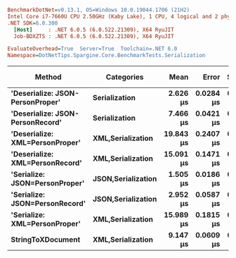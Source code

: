 ``` ini

BenchmarkDotNet=v0.13.1, OS=Windows 10.0.19044.1706 (21H2)
Intel Core i7-7660U CPU 2.50GHz (Kaby Lake), 1 CPU, 4 logical and 2 physical cores
.NET SDK=6.0.300
  [Host]     : .NET 6.0.5 (6.0.522.21309), X64 RyuJIT
  Job-BDXZTS : .NET 6.0.5 (6.0.522.21309), X64 RyuJIT

EvaluateOverhead=True  Server=True  Toolchain=.NET 6.0  
Namespace=DotNetTips.Spargine.Core.BenchmarkTests.Serialization  

```
|                           Method |         Categories |      Mean |     Error |    StdDev |    StdErr |       Min |        Q1 |    Median |        Q3 |       Max |      Op/s | CI99.9% Margin | Iterations | Kurtosis | MValue | Skewness | Rank | LogicalGroup | Baseline |  Gen 0 | Code Size |  Gen 1 | Allocated |
|--------------------------------- |------------------- |----------:|----------:|----------:|----------:|----------:|----------:|----------:|----------:|----------:|----------:|---------------:|-----------:|---------:|-------:|---------:|-----:|------------- |--------- |-------:|----------:|-------:|----------:|
| **&#39;Deserialize: JSON-PersonProper&#39;** |      **Serialization** |  **2.626 μs** | **0.0284 μs** | **0.0266 μs** | **0.0069 μs** |  **2.589 μs** |  **2.608 μs** |  **2.621 μs** |  **2.649 μs** |  **2.682 μs** | **380,828.0** |      **0.0284 μs** |      **15.00** |    **2.035** |  **2.000** |   **0.4842** |    **2** |            ***** |       **No** | **0.0763** |     **297 B** |      **-** |     **712 B** |
| **&#39;Deserialize: JSON-PersonRecord&#39;** |      **Serialization** |  **7.466 μs** | **0.0421 μs** | **0.0351 μs** | **0.0097 μs** |  **7.388 μs** |  **7.463 μs** |  **7.471 μs** |  **7.491 μs** |  **7.506 μs** | **133,939.4** |      **0.0421 μs** |      **13.00** |    **2.789** |  **2.000** |  **-1.0054** |    **4** |            ***** |       **No** | **0.2747** |     **297 B** |      **-** |   **2,584 B** |
|  **&#39;Deserialize: XML=PersonProper&#39;** |  **XML,Serialization** | **19.843 μs** | **0.2407 μs** | **0.2251 μs** | **0.0581 μs** | **19.477 μs** | **19.685 μs** | **19.873 μs** | **20.015 μs** | **20.213 μs** |  **50,396.2** |      **0.2407 μs** |      **15.00** |    **1.634** |  **2.000** |  **-0.0512** |    **8** |            ***** |       **No** | **1.9836** |     **679 B** |      **-** |  **18,412 B** |
|  **&#39;Deserialize: XML=PersonRecord&#39;** |  **XML,Serialization** | **15.091 μs** | **0.1471 μs** | **0.1376 μs** | **0.0355 μs** | **14.923 μs** | **14.983 μs** | **15.067 μs** | **15.173 μs** | **15.371 μs** |  **66,265.5** |      **0.1471 μs** |      **15.00** |    **1.970** |  **2.000** |   **0.4463** |    **6** |            ***** |       **No** | **1.9531** |     **679 B** | **0.0458** |  **18,180 B** |
|   **&#39;Serialize: JSON=PersonProper&#39;** | **JSON,Serialization** |  **1.505 μs** | **0.0186 μs** | **0.0155 μs** | **0.0043 μs** |  **1.475 μs** |  **1.498 μs** |  **1.509 μs** |  **1.513 μs** |  **1.529 μs** | **664,546.0** |      **0.0186 μs** |      **13.00** |    **2.308** |  **2.000** |  **-0.6053** |    **1** |            ***** |       **No** | **0.1240** |     **530 B** |      **-** |   **1,152 B** |
|   **&#39;Serialize: JSON=PersonRecord&#39;** | **JSON,Serialization** |  **2.952 μs** | **0.0587 μs** | **0.0742 μs** | **0.0155 μs** |  **2.829 μs** |  **2.881 μs** |  **2.995 μs** |  **3.007 μs** |  **3.049 μs** | **338,732.9** |      **0.0587 μs** |      **23.00** |    **1.550** |  **2.714** |  **-0.5385** |    **3** |            ***** |       **No** | **0.2556** |     **530 B** |      **-** |   **2,360 B** |
|    **&#39;Serialize: XML=PersonProper&#39;** |  **XML,Serialization** | **15.989 μs** | **0.1815 μs** | **0.1698 μs** | **0.0438 μs** | **15.746 μs** | **15.874 μs** | **15.931 μs** | **16.087 μs** | **16.380 μs** |  **62,542.7** |      **0.1815 μs** |      **15.00** |    **2.565** |  **2.000** |   **0.7114** |    **7** |            ***** |       **No** | **2.2583** |     **724 B** | **0.0305** |  **20,838 B** |
|                **StringToXDocument** |  **XML,Serialization** |  **9.147 μs** | **0.0609 μs** | **0.0540 μs** | **0.0144 μs** |  **9.059 μs** |  **9.121 μs** |  **9.136 μs** |  **9.163 μs** |  **9.252 μs** | **109,325.9** |      **0.0609 μs** |      **14.00** |    **2.587** |  **2.000** |   **0.6098** |    **5** |            ***** |       **No** | **1.7090** |     **231 B** | **0.0305** |  **15,888 B** |
